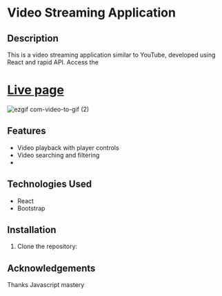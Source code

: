 # Video Streaming Application



## Description

This is a video streaming application similar to YouTube, developed using React and rapid API. 
Access the 
# [Live page](https://praveenpsp97.github.io/youstream/) 

![ezgif com-video-to-gif (2)](https://github.com/PraveenPSp97/youstream/assets/52876166/237d26b0-32fb-4c19-8301-8b3ac32e6357)

## Features


- Video playback with player controls
- Video searching and filtering
- 

## Technologies Used

- React
- Bootstrap


## Installation

1. Clone the repository:

## Acknowledgements

Thanks Javascript mastery

